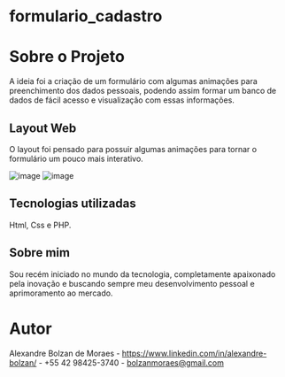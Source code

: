# formulario_cadastro

# Sobre o Projeto

A ideia foi a criação de um formulário com algumas animações para preenchimento dos dados pessoais, podendo assim formar um banco de dados de fácil acesso e visualização com essas informações.

## Layout Web

O layout foi pensado para possuir algumas animações para tornar o formulário um pouco mais interativo.

![image](https://user-images.githubusercontent.com/95894803/145578202-d95d123d-82e4-4b68-a420-e1ff43482f37.png)
![image](https://user-images.githubusercontent.com/95894803/145578294-f91fa1bf-c68d-458a-9685-22a52207db04.png)
## Tecnologias utilizadas

Html, Css e PHP.


## Sobre mim

Sou recém iniciado no mundo da tecnologia, completamente apaixonado pela inovação e buscando sempre meu desenvolvimento pessoal e aprimoramento ao mercado.

# Autor

Alexandre Bolzan de Moraes - 
https://www.linkedin.com/in/alexandre-bolzan/ - 
+55 42 98425-3740 - 
bolzanmoraes@gmail.com
